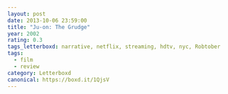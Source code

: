 ```yaml
---
layout: post 
date: 2013-10-06 23:59:00
title: "Ju-on: The Grudge"
year: 2002
rating: 0.3
tags_letterboxd: narrative, netflix, streaming, hdtv, nyc, Robtober
tags:
  - film
  - review
category: Letterboxd
canonical: https://boxd.it/1QjsV
---
```

